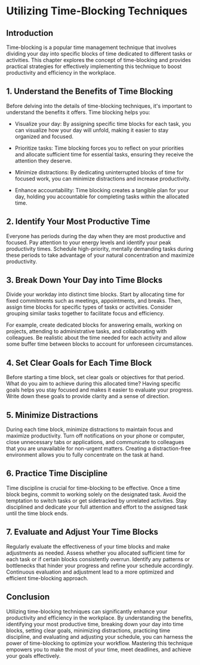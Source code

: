 # Utilizing Time-Blocking Techniques

## Introduction

Time-blocking is a popular time management technique that involves dividing your day into specific blocks of time dedicated to different tasks or activities. This chapter explores the concept of time-blocking and provides practical strategies for effectively implementing this technique to boost productivity and efficiency in the workplace.

## 1\. Understand the Benefits of Time Blocking

Before delving into the details of time-blocking techniques, it's important to understand the benefits it offers. Time blocking helps you:

- Visualize your day: By assigning specific time blocks for each task, you can visualize how your day will unfold, making it easier to stay organized and focused.
    
- Prioritize tasks: Time blocking forces you to reflect on your priorities and allocate sufficient time for essential tasks, ensuring they receive the attention they deserve.
    
- Minimize distractions: By dedicating uninterrupted blocks of time for focused work, you can minimize distractions and increase productivity.
    
- Enhance accountability: Time blocking creates a tangible plan for your day, holding you accountable for completing tasks within the allocated time.
    

## 2\. Identify Your Most Productive Time

Everyone has periods during the day when they are most productive and focused. Pay attention to your energy levels and identify your peak productivity times. Schedule high-priority, mentally demanding tasks during these periods to take advantage of your natural concentration and maximize productivity.

## 3\. Break Down Your Day into Time Blocks

Divide your workday into distinct time blocks. Start by allocating time for fixed commitments such as meetings, appointments, and breaks. Then, assign time blocks for specific types of tasks or activities. Consider grouping similar tasks together to facilitate focus and efficiency.

For example, create dedicated blocks for answering emails, working on projects, attending to administrative tasks, and collaborating with colleagues. Be realistic about the time needed for each activity and allow some buffer time between blocks to account for unforeseen circumstances.

## 4\. Set Clear Goals for Each Time Block

Before starting a time block, set clear goals or objectives for that period. What do you aim to achieve during this allocated time? Having specific goals helps you stay focused and makes it easier to evaluate your progress. Write down these goals to provide clarity and a sense of direction.

## 5\. Minimize Distractions

During each time block, minimize distractions to maintain focus and maximize productivity. Turn off notifications on your phone or computer, close unnecessary tabs or applications, and communicate to colleagues that you are unavailable for non-urgent matters. Creating a distraction-free environment allows you to fully concentrate on the task at hand.

## 6\. Practice Time Discipline

Time discipline is crucial for time-blocking to be effective. Once a time block begins, commit to working solely on the designated task. Avoid the temptation to switch tasks or get sidetracked by unrelated activities. Stay disciplined and dedicate your full attention and effort to the assigned task until the time block ends.

## 7\. Evaluate and Adjust Your Time Blocks

Regularly evaluate the effectiveness of your time blocks and make adjustments as needed. Assess whether you allocated sufficient time for each task or if certain blocks consistently overrun. Identify any patterns or bottlenecks that hinder your progress and refine your schedule accordingly. Continuous evaluation and adjustment lead to a more optimized and efficient time-blocking approach.

## Conclusion

Utilizing time-blocking techniques can significantly enhance your productivity and efficiency in the workplace. By understanding the benefits, identifying your most productive time, breaking down your day into time blocks, setting clear goals, minimizing distractions, practicing time discipline, and evaluating and adjusting your schedule, you can harness the power of time-blocking to optimize your workflow. Mastering this technique empowers you to make the most of your time, meet deadlines, and achieve your goals effectively.
